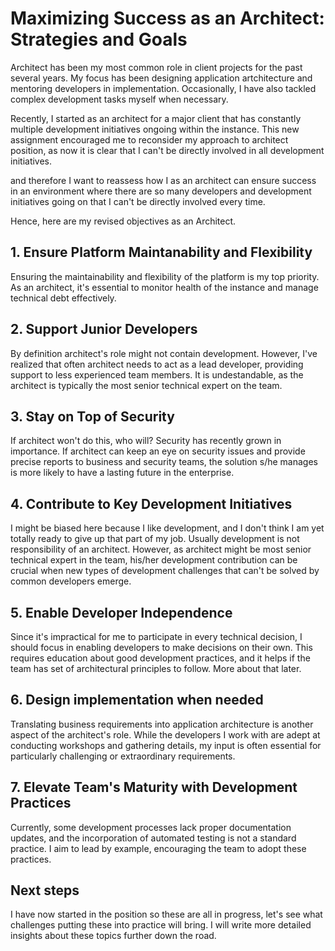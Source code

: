 # Maximizing Success as an Architect: Strategies and Goals

Architect has been my most common role in client projects for the past several years. My focus has been designing  application artchitecture and mentoring developers in implementation. Occasionally, I have also tackled complex development tasks myself when necessary.

Recently, I started as an architect for a major client that has constantly multiple development initiatives ongoing within the instance. This new assignment encouraged me to reconsider my approach to architect position, as now it is clear that I can't be directly involved in all development initiatives.

and therefore I want to reassess how I as an architect can ensure success in an environment where there are so many developers and development initiatives going on that I can't be directly involved every time.

Hence, here are my revised objectives as an Architect.

## 1. Ensure Platform Maintanability and Flexibility
Ensuring the maintainability and flexibility of the platform is my top priority. As an architect, it's essential to monitor health of the instance and manage technical debt effectively.


## 2. Support Junior Developers
By definition architect's role might not contain development. However, I've realized that often architect needs to act as a lead developer, providing support to less experienced team members. It is undestandable, as the architect is typically the most senior technical expert on the team.

## 3. Stay on Top of Security
If architect won't do this, who will? Security has recently grown in importance. If architect can keep an eye on security issues and provide precise reports to business and security teams, the solution s/he manages is more likely to have a lasting future in the enterprise.

## 4. Contribute to Key Development Initiatives
I might be biased here because I like development, and I don't think I am yet totally ready to give up that part of my job. Usually development is not responsibility of an architect. However, as architect might be most senior technical expert in the team, his/her development contribution can be crucial when new types of development challenges that can't be solved by common developers emerge.

## 5. Enable Developer Independence
Since it's impractical for me to participate in every technical decision, I should focus in enabling developers to make decisions on their own. This requires education about good development practices, and it helps if the team has set of architectural principles to follow. More about that later.

## 6. Design implementation when needed
Translating business requirements into application architecture is another aspect of the architect's role. While the developers I work with are adept at conducting workshops and gathering details, my input is often essential for particularly challenging or extraordinary requirements.

## 7. Elevate Team's Maturity with Development Practices
Currently, some development processes lack proper documentation updates, and the incorporation of automated testing is not a standard practice. I aim to lead by example, encouraging the team to adopt these practices.

## Next steps
I have now started in the position so these are all in progress, let's see what challenges putting these into practice will bring. I will write more detailed insights about these topics further down the road. 